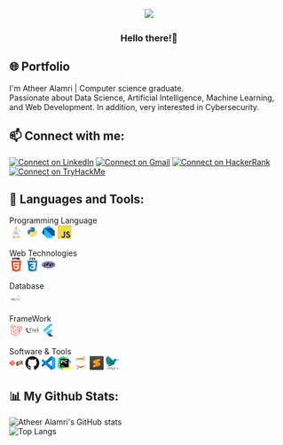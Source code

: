 <div id="header" align="center">
  <img src="https://media.giphy.com/media/QssGEmpkyEOhBCb7e1/giphy.gif" width="100"/>
</div>

<h3 align="center"> Hello there!👋</h3>



## 🌐 Portfolio
I'm Atheer Alamri | Computer science graduate.<br>
Passionate about Data Science, Artificial Intelligence, Machine Learning, and Web Development. In addition, very interested in Cybersecurity.

## 📫 Connect with me:
[![Connect on LinkedIn](https://img.shields.io/badge/--linkedin?label=LinkedIn&logo=LinkedIn&style=social)](https://www.linkedin.com/in/atheer-alamri-ba842a21b)
[![Connect on Gmail](https://img.shields.io/badge/--email?label=Gmail&logo=gmail&style=social)](mailto:AtheerAlamri01@gmail.com "Email me")
[![Connect on HackerRank](https://img.shields.io/badge/-hackerrank?label=HackerRank&logo=HackerRank&style=social)](https://www.hackerrank.com/atheer450)
[![Connect on TryHackMe](https://img.shields.io/badge/-tryhackme?label=TryHackMe&logo=tryhackme&style=social)](https://tryhackme.com/p/Atheer01)

## 📍 Languages and Tools:

Programming Language <br>
[<code><img height="25" src="https://github.com/github/explore/blob/main/topics/java/java.png"></code>](https://www.java.com/en/)
[<code><img height="25" src="https://github.com/github/explore/blob/main/topics/python/python.png"></code>](https://www.python.org/)
[<code><img height="25" src="https://github.com/github/explore/blob/main/topics/dart/dart.png"></code>](https://dart.dev/)
[<code><img height="25" src="https://github.com/github/explore/blob/main/topics/javascript/javascript.png"></code>](https://www.javascript.com/)

Web Technologies <br>
[<code><img height="25" src="https://github.com/github/explore/blob/main/topics/html/html.png"></code>](https://developer.mozilla.org/en-US/docs/Web/HTML)
[<code><img height="25" src="https://github.com/github/explore/blob/main/topics/css/css.png"></code>](https://developer.mozilla.org/en-US/docs/Web/CSS)
[<code><img height="25" src="https://github.com/github/explore/blob/main/topics/php/php.png"></code>](https://www.php.net/)

Database <br>
[<code><img height="25" src="https://github.com/github/explore/blob/main/topics/mysql/mysql.png"></code>](https://www.mysql.com/)

FrameWork <br>
[<code><img height="25" src="https://github.com/github/explore/blob/main/topics/laravel/laravel.png"></code>](https://laravel.com/)
[<code><img height="25" src="https://github.com/github/explore/blob/main/topics/flask/flask.png"></code>](https://flask.palletsprojects.com/en/2.1.x/)
[<code><img height="25" src="https://github.com/github/explore/blob/main/topics/flutter/flutter.png"></code>](https://flutter.dev/)

Software & Tools <br>
[<code><img height="25" src="https://github.com/github/explore/blob/main/topics/git/git.png"></code>](https://git-scm.com/)
[<code><img height="25" src="https://github.com/github/explore/blob/main/topics/github/github.png"></code>](https://github.com/)
[<code><img height="25" src="https://github.com/github/explore/blob/main/topics/visual-studio-code/visual-studio-code.png"></code>](https://code.visualstudio.com/)
[<code><img height="25" src="https://github.com/github/explore/blob/main/topics/pycharm/pycharm.png"></code>](https://www.jetbrains.com/pycharm/)
[<code><img height="25" src="https://github.com/github/explore/blob/main/topics/jupyter-notebook/jupyter-notebook.png"></code>](https://jupyter.org/)
[<code><img height="25" src="https://github.com/github/explore/blob/main/topics/sublime-text/sublime-text.png"></code>](https://www.sublimetext.com/)
[<code><img height="25" src="https://github.com/github/explore/blob/main/topics/latex/latex.png"></code>](https://www.latex-project.org/)



## 📊 My Github Stats:
![Atheer Alamri's GitHub stats](https://github-readme-stats.vercel.app/api?username=AtheerAlamri&theme=react&&hide=contribs,prs&show_icons=true&hide_border=true&bg_color=0D1117)<br>
![Top Langs](https://github-readme-stats.vercel.app/api/top-langs?username=AtheerAlamri&theme=react&layout=compact&hide_border=true&bg_color=0D1117)

